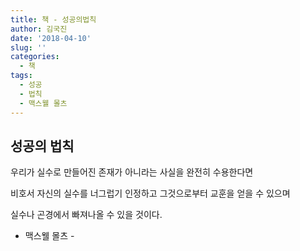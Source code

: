 ```yaml
---
title: 책 - 성공의법칙
author: 김국진
date: '2018-04-10'
slug: ''
categories:
  - 책
tags:
  - 성공
  - 법칙
  - 맥스웰 몰츠
---
```

## 성공의 법칙 

우리가 실수로 만들어진 존재가 아니라는 사실을 완전히 수용한다면

비호서 자신의 실수를 너그럽기 인정하고 그것으로부터 교훈을 얻을 수 있으며

실수나 곤경에서 빠져나올 수 있을 것이다.

- 맥스웰 몰츠 -


